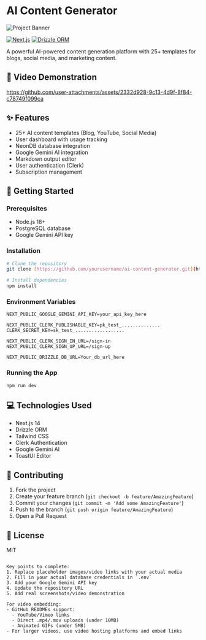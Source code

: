 # AI Content Generator

![Project Banner](https://github.com/mohitkothari-dev/MediaFiles/blob/main/AI_Content_generator.png?raw=true) <!-- Replace with your screenshot/video thumbnail -->

[![Next.js](https://img.shields.io/badge/Next.js-14.2.4-000000?style=flat&logo=next.js)](https://nextjs.org/)
[![Drizzle ORM](https://img.shields.io/badge/Drizzle%20ORM-0.31.2-blue)](https://orm.drizzle.team/)

A powerful AI-powered content generation platform with 25+ templates for blogs, social media, and marketing content.

## 🎥 Video Demonstration

https://github.com/user-attachments/assets/2332d928-9c13-4d9f-8f84-c78749f099ca

## ✨ Features
- 25+ AI content templates (Blog, YouTube, Social Media)
- User dashboard with usage tracking
- NeonDB database integration
- Google Gemini AI integration
- Markdown output editor
- User authentication (Clerk)
- Subscription management

## 🚀 Getting Started

### Prerequisites
- Node.js 18+
- PostgreSQL database
- Google Gemini API key

### Installation
```bash
# Clone the repository
git clone [https://github.com/yourusername/ai-content-generator.git](https://github.com/mohitkothari-dev/AI_Content_Generator.git)

# Install dependencies
npm install
```

### Environment Variables
```env:.env
NEXT_PUBLIC_GOOGLE_GEMINI_API_KEY=your_api_key_here

NEXT_PUBLIC_CLERK_PUBLISHABLE_KEY=pk_test_..............
CLERK_SECRET_KEY=sk_test_..................

NEXT_PUBLIC_CLERK_SIGN_IN_URL=/sign-in
NEXT_PUBLIC_CLERK_SIGN_UP_URL=/sign-up

NEXT_PUBLIC_DRIZZLE_DB_URL=Your_db_url_here
```

### Running the App
```bash
npm run dev
```

## 💻 Technologies Used
- Next.js 14
- Drizzle ORM
- Tailwind CSS
- Clerk Authentication
- Google Gemini AI
- ToastUI Editor

## 🤝 Contributing
1. Fork the project
2. Create your feature branch (`git checkout -b feature/AmazingFeature`)
3. Commit your changes (`git commit -m 'Add some AmazingFeature'`)
4. Push to the branch (`git push origin feature/AmazingFeature`)
5. Open a Pull Request

## 📄 License
MIT
```

Key points to complete:
1. Replace placeholder images/video links with your actual media
2. Fill in your actual database credentials in `.env`
3. Add your Google Gemini API key
4. Update the repository URL
5. Add real screenshots/video demonstration

For video embedding:
- GitHub READMEs support:
  - YouTube/Vimeo links
  - Direct .mp4/.mov uploads (under 10MB)
  - Animated GIFs (under 5MB)
- For larger videos, use video hosting platforms and embed links
        
